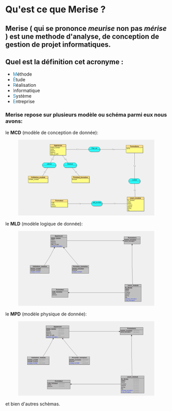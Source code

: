# Qu'est ce que Merise ?

## Merise ( qui se prononce _meurise_ non pas _mérise_ ) est une methode d'analyse, de conception de gestion de projet informatiques.

## Quel est la définition cet acronyme :

- <span style="color:#1582B8">M</span>éthode
- <span style="color:#1582B8">É</span>tude
- <span style="color:#1582B8">R</span>éalisation
- <span style="color:#1582B8">I</span>nformatique
- <span style="color:#1582B8">S</span>ystème
- <span style="color:#1582B8">E</span>ntreprise

### Merise repose sur plusieurs modèle ou schéma parmi eux nous avons:

le **MCD** (modèle de conception de donnée):

<figure>
  <img src="MCD.png" alt="" width="500" />
</figure>

le **MLD** (modèle logique de donnée):

<figure>
  <img src="MLD.png" alt="" width="500" />
</figure>

le **MPD** (modèle physique de donnée):

<figure>
  <img src="MPD.png" alt="" width="500" />
</figure>

et bien d'autres schèmas.

